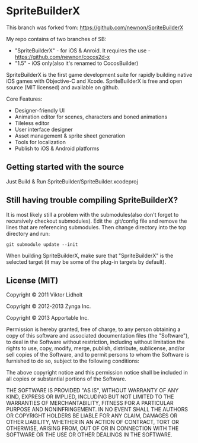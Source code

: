 # SpriteBuilderX

This branch was forked from: https://github.com/newnon/SpriteBuilderX

My repo contains of two branches of SB: 

 - "SpriteBuilderX" - for iOS & Anroid. It requires the use - https://github.com/newnon/cocos2d-x
 - "1.5" - iOS only(also it's renamed to CocosBuilder)

SpriteBuilderX is the first game development suite for rapidly building native iOS games with Objective-C and Xcode. SpriteBuilderX is free and open source (MIT licensed) and available on github.

Core Features:

* Designer-friendly UI
* Animation editor for scenes, characters and boned animations
* Tileless editor
* User interface designer
* Asset management & sprite sheet generation
* Tools for localization
* Publish to iOS & Android platforms


## Getting started with the source

 Just Build & Run SpriteBuilder/SpriteBuilder.xcodeproj 


## Still having trouble compiling SpriteBuilderX?

It is most likely still a problem with the submodules(also don't forget to recursively checkout submodules). Edit the .git/config file and remove the lines that are referencing submodules. Then change directory into the top directory and run:

    git submodule update --init

When building SpriteBuilderX, make sure that "SpriteBuilderX" is the selected target (it may be some of the plug-in targets by default).

## License (MIT)
Copyright © 2011 Viktor Lidholt

Copyright © 2012-2013 Zynga Inc.

Copyright © 2013 Apportable Inc.


Permission is hereby granted, free of charge, to any person obtaining a copy of this software and associated documentation files (the "Software"), to deal in the Software without restriction, including without limitation the rights to use, copy, modify, merge, publish, distribute, sublicense, and/or sell copies of the Software, and to permit persons to whom the Software is furnished to do so, subject to the following conditions:

The above copyright notice and this permission notice shall be included in all copies or substantial portions of the Software.

THE SOFTWARE IS PROVIDED "AS IS", WITHOUT WARRANTY OF ANY KIND, EXPRESS OR IMPLIED, INCLUDING BUT NOT LIMITED TO THE WARRANTIES OF MERCHANTABILITY, FITNESS FOR A PARTICULAR PURPOSE AND NONINFRINGEMENT. IN NO EVENT SHALL THE AUTHORS OR COPYRIGHT HOLDERS BE LIABLE FOR ANY CLAIM, DAMAGES OR OTHER LIABILITY, WHETHER IN AN ACTION OF CONTRACT, TORT OR OTHERWISE, ARISING FROM, OUT OF OR IN CONNECTION WITH THE SOFTWARE OR THE USE OR OTHER DEALINGS IN THE SOFTWARE.


